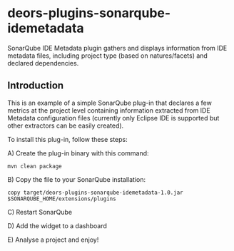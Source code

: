 deors-plugins-sonarqube-idemetadata
===================================

SonarQube IDE Metadata plugin gathers and displays information from IDE metadata files,
including project type (based on natures/facets) and declared dependencies.

Introduction
------------

This is an example of a simple SonarQube plug-in that declares a few metrics at the
project level containing information extracted from IDE Metadata configuration files
(currently only Eclipse IDE is supported but other extractors can be easily created).

To install this plug-in, follow these steps:

A) Create the plug-in binary with this command:

    mvn clean package

B) Copy the file to your SonarQube installation:

    copy target/deors-plugins-sonarqube-idemetadata-1.0.jar $SONARQUBE_HOME/extensions/plugins

C) Restart SonarQube

D) Add the widget to a dashboard

E) Analyse a project and enjoy!
